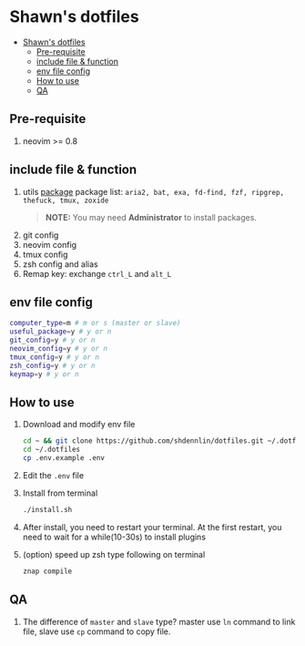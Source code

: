 # Shawn's dotfiles

- [Shawn's dotfiles](#shawns-dotfiles)
  - [Pre-requisite](#pre-requisite)
  - [include file \& function](#include-file--function)
  - [env file config](#env-file-config)
  - [How to use](#how-to-use)
  - [QA](#qa)

## Pre-requisite

1. neovim >= 0.8

## include file & function

1. utils [package](package/install.sh)
   package list: `aria2, bat, exa, fd-find, fzf, ripgrep, thefuck, tmux, zoxide`
   > **NOTE:** You may need **Administrator** to install packages.
2. git config
3. neovim config
4. tmux config
5. zsh config and alias
6. Remap key: exchange `ctrl_L` and `alt_L`

## env file config

```bash
computer_type=m # m or s (master or slave)
useful_package=y # y or n
git_config=y # y or n
neovim_config=y # y or n
tmux_config=y # y or n
zsh_config=y # y or n
keymap=y # y or n
```

## How to use

1. Download and modify env file

   ```bash
   cd ~ && git clone https://github.com/shdennlin/dotfiles.git ~/.dotfiles/
   cd ~/.dotfiles
   cp .env.example .env
   ```

2. Edit the `.env` file

3. Install from terminal

   ```bash
   ./install.sh
   ```

4. After install, you need to restart your terminal. At the first restart, you need to wait for a while(10-30s) to install plugins

5. (option) speed up zsh
   type following on terminal

   ```bash
   znap compile
   ```

## QA

1. The difference of `master` and `slave` type?
   master use `ln` command to link file, slave use `cp` command to copy file.
